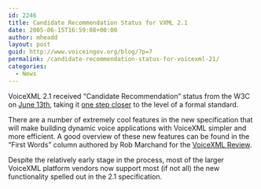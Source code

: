 ```yaml
---
id: 2246
title: Candidate Recommendation Status for VXML 2.1
date: 2005-06-15T16:59:08+00:00
author: mheadd
layout: post
guid: http://www.voiceingov.org/blog/?p=7
permalink: /candidate-recommendation-status-for-voicexml-21/
categories:
  - News
---
```

VoiceXML 2.1 received &#8220;Candidate Recommendation&#8221; status from the W3C on [June 13th](http://www.w3.org/TR/2005/CR-voicexml21-20050613/), taking it [one step closer](http://www.w3.org/2004/02/Process-20040205/tr.html#maturity-levels) to the level of a formal standard.

There are a number of extremely cool features in the new specification that will make building dynamic voice applications with VoiceXML simpler and more efficient. A good overview of these new features can be found in the &#8220;First Words&#8221; column authored by Rob Marchand for the [VoiceXML Review](http://www.voicexmlreview.org/Sep2004/columns/sep2004_first_words.html).

Despite the relatively early stage in the process, most of the larger VoiceXML platform vendors now support most (if not all) the new functionality spelled out in the 2.1 specification.